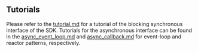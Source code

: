 ## Tutorials

Please refer to the [tutorial.md](tutorial.md) for a tutorial of the blocking
synchronous interface of the SDK. Tutorials for the asynchronous interface can
be found in the [async_event_loop.md](async_event_loop.md) and
[async_callback.md](async_callback.md) for event-loop and reactor patterns,
respectively.
